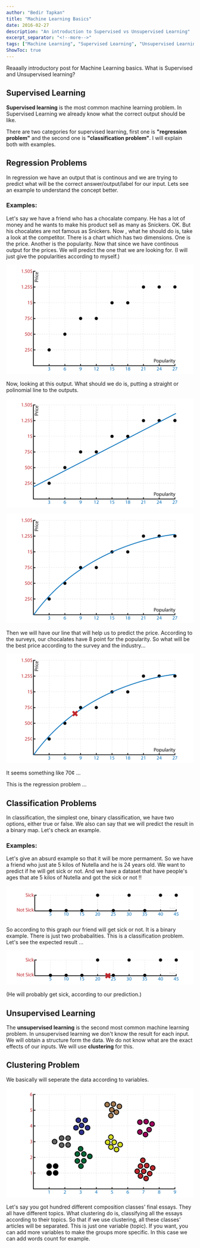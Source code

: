 ```yaml
---
author: "Bedir Tapkan"
title: "Machine Learning Basics"
date: 2016-02-27
description: "An introduction to Supervised vs Unsupervised Learning"
excerpt_separator: "<!--more-->"
tags: ["Machine Learning", "Supervised Learning", "Unsupervised Learning"]
ShowToc: true
---
```

Reaaally introductory post for Machine Learning basics. What is Supervised and Unsupervised learning?

<!--more-->

## Supervised Learning

**Supervised learning** is the most common machine learning problem. In Supervised Learning we already know what the correct output should be like. 

There are two categories for supervised learning, first one is **"regression problem"** and the second one is **"classification problem"**. I will explain both with examples.

## Regression Problems

In regression we have an output that is continous and we are trying to predict what will be the correct answer/output/label for our input. Lets see an example to understand the concept better.

### Examples:

Let's say we have a friend who has a chocalate company. He has a lot of money and he wants to make his product sell as many as Snickers. OK. But his chocalates are not famous as Snickers. Now , what he should do is, take a look at the competitor. There is a chart which has two dimensions. One is the price. Another is the popularity. Now that since we have continous output for the prices. We will predict the one that we are looking for. (I will just give the popularities according to myself.)

![](images/graphs1.png)

Now, looking at this output. What should we do is, putting a straight or polinomial line to the outputs.

![](images/graphs2.png)

![](images/graphs3.png)

Then we will have our line that will help us to predict the price. According to the surveys, our chocalates have 8 point for the popularity. So what will be the best price according to the survey and the industry... 

![](images/graphs4.png)

It seems something like 70¢ ...

This is the regression problem ...


## Classification Problems

In classification, the simplest one, binary classification, we have two options, either true or false. We also can say that we will predict the result in a binary map. Let's check an example.

### Examples:

Let's give an absurd example so that it will be more permament. So we have a friend who just ate 5 kilos of Nutella and he is 24 years old. We want to predict if he will get sick or not. And we have a dataset that have people's ages that ate 5 kilos of Nutella and got the sick or not !!

![](images/graphs5.png)

So according to this graph our friend will get sick or not. It is a binary example. There is just two probabalities. This is a classification problem. Let's see the expected result ...

![](images/graphs6.png)

(He will probably get sick, according to our prediction.) 

## Unsupervised Learning

The **unsupervised learning** is the second most common machine learning problem. In unsupervised learning we don't know the result for each input. We will obtain a structure form the data. We do not know what are the exact effects of our inputs. We will use **clustering** for this.

## Clustering Problem

We basically will seperate the data according to variables.

![](images/graphs7.png)

Let's say you got hundred different composition classes' final essays. They all have different topics. What clustering do is, classifying all the essays according to their topics. So that if we use clustering, all these classes' articles will be separated. This is just one variable (topic). If you want, you can add more variables to make the groups more specific. In this case we can add words count for example.

 
